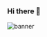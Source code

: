 ### Hi there 👋
![banner](https://www.google.com/url?sa=i&url=https%3A%2F%2Fgithub.com%2Fmirzaadil&psig=AOvVaw0K1G753KhckpYUdMk5Rfhv&ust=1654239289547000&source=images&cd=vfe&ved=0CAwQjRxqFwoTCLDN9-eXjvgCFQAAAAAdAAAAABAD)

